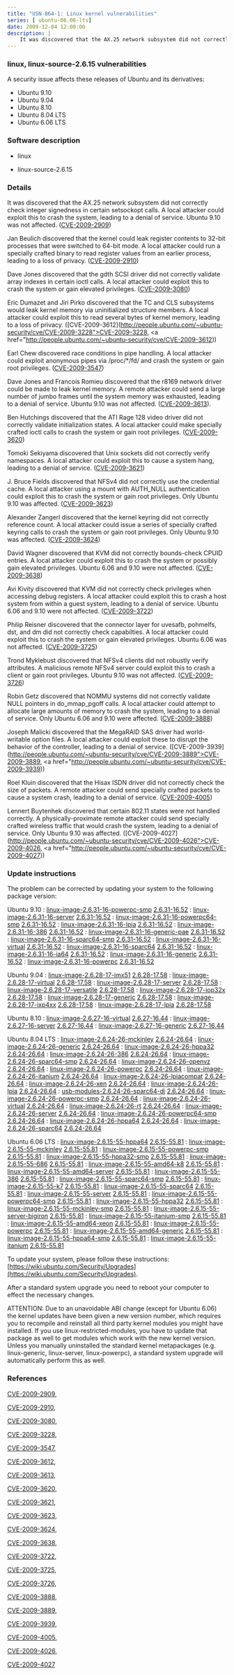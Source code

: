 ```yaml
---
title: "USN-864-1: Linux kernel vulnerabilities"
series: [ ubuntu-06.06-lts]
date: 2009-12-04 12:00:00
description: |
    It was discovered that the AX.25 network subsystem did not correctly check integer signedness in certain setsockopt calls.  A local attacker could exploit this to crash the system, leading to a denial of service. Ubuntu 9.10 was not affected. ([CVE-2009-2909](http://people.ubuntu.com/~ubuntu-security/cve/CVE-2009-2909))
--- 
```

 
### linux, linux-source-2.6.15 vulnerabilities

A security issue affects these releases of Ubuntu and its derivatives:

* Ubuntu 9.10
* Ubuntu 9.04
* Ubuntu 8.10
* Ubuntu 8.04 LTS
* Ubuntu 6.06 LTS

### Software description

* linux 

* linux-source-2.6.15 

### Details

It was discovered that the AX.25 network subsystem did not correctly check integer signedness in certain setsockopt calls. A local attacker could exploit this to crash the system, leading to a denial of service. Ubuntu 9.10 was not affected. ([CVE-2009-2909](http://people.ubuntu.com/~ubuntu-security/cve/CVE-2009-2909))

Jan Beulich discovered that the kernel could leak register contents to 32-bit processes that were switched to 64-bit mode. A local attacker could run a specially crafted binary to read register values from an earlier process, leading to a loss of privacy. ([CVE-2009-2910](http://people.ubuntu.com/~ubuntu-security/cve/CVE-2009-2910))

Dave Jones discovered that the gdth SCSI driver did not correctly validate array indexes in certain ioctl calls. A local attacker could exploit this to crash the system or gain elevated privileges. ([CVE-2009-3080](http://people.ubuntu.com/~ubuntu-security/cve/CVE-2009-3080))

Eric Dumazet and Jiri Pirko discovered that the TC and CLS subsystems would leak kernel memory via uninitialized structure members. A local attacker could exploit this to read several bytes of kernel memory, leading to a loss of privacy. ([CVE-2009-3612](http://people.ubuntu.com/~ubuntu-security/cve/CVE-2009-3228">CVE-2009-3228</a>, <a href="http://people.ubuntu.com/~ubuntu-security/cve/CVE-2009-3612))

Earl Chew discovered race conditions in pipe handling. A local attacker could exploit anonymous pipes via /proc/*/fd/ and crash the system or gain root privileges. ([CVE-2009-3547](http://people.ubuntu.com/~ubuntu-security/cve/CVE-2009-3547))

Dave Jones and Francois Romieu discovered that the r8169 network driver could be made to leak kernel memory. A remote attacker could send a large number of jumbo frames until the system memory was exhausted, leading to a denial of service. Ubuntu 9.10 was not affected. ([CVE-2009-3613](http://people.ubuntu.com/~ubuntu-security/cve/CVE-2009-3613)).

Ben Hutchings discovered that the ATI Rage 128 video driver did not correctly validate initialization states. A local attacker could make specially crafted ioctl calls to crash the system or gain root privileges. ([CVE-2009-3620](http://people.ubuntu.com/~ubuntu-security/cve/CVE-2009-3620))

Tomoki Sekiyama discovered that Unix sockets did not correctly verify namespaces. A local attacker could exploit this to cause a system hang, leading to a denial of service. ([CVE-2009-3621](http://people.ubuntu.com/~ubuntu-security/cve/CVE-2009-3621))

J. Bruce Fields discovered that NFSv4 did not correctly use the credential cache. A local attacker using a mount with AUTH_NULL authentication could exploit this to crash the system or gain root privileges. Only Ubuntu 9.10 was affected. ([CVE-2009-3623](http://people.ubuntu.com/~ubuntu-security/cve/CVE-2009-3623))

Alexander Zangerl discovered that the kernel keyring did not correctly reference count. A local attacker could issue a series of specially crafted keyring calls to crash the system or gain root privileges. Only Ubuntu 9.10 was affected. ([CVE-2009-3624](http://people.ubuntu.com/~ubuntu-security/cve/CVE-2009-3624))

David Wagner discovered that KVM did not correctly bounds-check CPUID entries. A local attacker could exploit this to crash the system or possibly gain elevated privileges. Ubuntu 6.06 and 9.10 were not affected. ([CVE-2009-3638](http://people.ubuntu.com/~ubuntu-security/cve/CVE-2009-3638))

Avi Kivity discovered that KVM did not correctly check privileges when accessing debug registers. A local attacker could exploit this to crash a host system from within a guest system, leading to a denial of service. Ubuntu 6.06 and 9.10 were not affected. ([CVE-2009-3722](http://people.ubuntu.com/~ubuntu-security/cve/CVE-2009-3722))

Philip Reisner discovered that the connector layer for uvesafb, pohmelfs, dst, and dm did not correctly check capabilties. A local attacker could exploit this to crash the system or gain elevated privileges. Ubuntu 6.06 was not affected. ([CVE-2009-3725](http://people.ubuntu.com/~ubuntu-security/cve/CVE-2009-3725))

Trond Myklebust discovered that NFSv4 clients did not robustly verify attributes. A malicious remote NFSv4 server could exploit this to crash a client or gain root privileges. Ubuntu 9.10 was not affected. ([CVE-2009-3726](http://people.ubuntu.com/~ubuntu-security/cve/CVE-2009-3726))

Robin Getz discovered that NOMMU systems did not correctly validate NULL pointers in do_mmap_pgoff calls. A local attacker could attempt to allocate large amounts of memory to crash the system, leading to a denial of service. Only Ubuntu 6.06 and 9.10 were affected. ([CVE-2009-3888](http://people.ubuntu.com/~ubuntu-security/cve/CVE-2009-3888))

Joseph Malicki discovered that the MegaRAID SAS driver had world-writable option files. A local attacker could exploit these to disrupt the behavior of the controller, leading to a denial of service. ([CVE-2009-3939](http://people.ubuntu.com/~ubuntu-security/cve/CVE-2009-3889">CVE-2009-3889</a>, <a href="http://people.ubuntu.com/~ubuntu-security/cve/CVE-2009-3939))

Roel Kluin discovered that the Hisax ISDN driver did not correctly check the size of packets. A remote attacker could send specially crafted packets to cause a system crash, leading to a denial of service. ([CVE-2009-4005](http://people.ubuntu.com/~ubuntu-security/cve/CVE-2009-4005))

Lennert Buytenhek discovered that certain 802.11 states were not handled correctly. A physically-proximate remote attacker could send specially crafted wireless traffic that would crash the system, leading to a denial of service. Only Ubuntu 9.10 was affected. ([CVE-2009-4027](http://people.ubuntu.com/~ubuntu-security/cve/CVE-2009-4026">CVE-2009-4026</a>, <a href="http://people.ubuntu.com/~ubuntu-security/cve/CVE-2009-4027)) 

### Update instructions

The problem can be corrected by updating your system to the following package version:

Ubuntu 9.10
 : [linux-image-2.6.31-16-powerpc-smp](https://launchpad.net/ubuntu/+source/linux) <span> [2.6.31-16.52](https://launchpad.net/ubuntu/+source/linux/2.6.31-16.52) </span> 
 : [linux-image-2.6.31-16-server](https://launchpad.net/ubuntu/+source/linux) <span> [2.6.31-16.52](https://launchpad.net/ubuntu/+source/linux/2.6.31-16.52) </span> 
 : [linux-image-2.6.31-16-powerpc64-smp](https://launchpad.net/ubuntu/+source/linux) <span> [2.6.31-16.52](https://launchpad.net/ubuntu/+source/linux/2.6.31-16.52) </span> 
 : [linux-image-2.6.31-16-lpia](https://launchpad.net/ubuntu/+source/linux) <span> [2.6.31-16.52](https://launchpad.net/ubuntu/+source/linux/2.6.31-16.52) </span> 
 : [linux-image-2.6.31-16-386](https://launchpad.net/ubuntu/+source/linux) <span> [2.6.31-16.52](https://launchpad.net/ubuntu/+source/linux/2.6.31-16.52) </span> 
 : [linux-image-2.6.31-16-generic-pae](https://launchpad.net/ubuntu/+source/linux) <span> [2.6.31-16.52](https://launchpad.net/ubuntu/+source/linux/2.6.31-16.52) </span> 
 : [linux-image-2.6.31-16-sparc64-smp](https://launchpad.net/ubuntu/+source/linux) <span> [2.6.31-16.52](https://launchpad.net/ubuntu/+source/linux/2.6.31-16.52) </span> 
 : [linux-image-2.6.31-16-virtual](https://launchpad.net/ubuntu/+source/linux) <span> [2.6.31-16.52](https://launchpad.net/ubuntu/+source/linux/2.6.31-16.52) </span> 
 : [linux-image-2.6.31-16-sparc64](https://launchpad.net/ubuntu/+source/linux) <span> [2.6.31-16.52](https://launchpad.net/ubuntu/+source/linux/2.6.31-16.52) </span> 
 : [linux-image-2.6.31-16-ia64](https://launchpad.net/ubuntu/+source/linux) <span> [2.6.31-16.52](https://launchpad.net/ubuntu/+source/linux/2.6.31-16.52) </span> 
 : [linux-image-2.6.31-16-generic](https://launchpad.net/ubuntu/+source/linux) <span> [2.6.31-16.52](https://launchpad.net/ubuntu/+source/linux/2.6.31-16.52) </span> 
 : [linux-image-2.6.31-16-powerpc](https://launchpad.net/ubuntu/+source/linux) <span> [2.6.31-16.52](https://launchpad.net/ubuntu/+source/linux/2.6.31-16.52) </span> 

Ubuntu 9.04
 : [linux-image-2.6.28-17-imx51](https://launchpad.net/ubuntu/+source/linux) <span> [2.6.28-17.58](https://launchpad.net/ubuntu/+source/linux/2.6.28-17.58) </span> 
 : [linux-image-2.6.28-17-virtual](https://launchpad.net/ubuntu/+source/linux) <span> [2.6.28-17.58](https://launchpad.net/ubuntu/+source/linux/2.6.28-17.58) </span> 
 : [linux-image-2.6.28-17-server](https://launchpad.net/ubuntu/+source/linux) <span> [2.6.28-17.58](https://launchpad.net/ubuntu/+source/linux/2.6.28-17.58) </span> 
 : [linux-image-2.6.28-17-versatile](https://launchpad.net/ubuntu/+source/linux) <span> [2.6.28-17.58](https://launchpad.net/ubuntu/+source/linux/2.6.28-17.58) </span> 
 : [linux-image-2.6.28-17-iop32x](https://launchpad.net/ubuntu/+source/linux) <span> [2.6.28-17.58](https://launchpad.net/ubuntu/+source/linux/2.6.28-17.58) </span> 
 : [linux-image-2.6.28-17-generic](https://launchpad.net/ubuntu/+source/linux) <span> [2.6.28-17.58](https://launchpad.net/ubuntu/+source/linux/2.6.28-17.58) </span> 
 : [linux-image-2.6.28-17-ixp4xx](https://launchpad.net/ubuntu/+source/linux) <span> [2.6.28-17.58](https://launchpad.net/ubuntu/+source/linux/2.6.28-17.58) </span> 
 : [linux-image-2.6.28-17-lpia](https://launchpad.net/ubuntu/+source/linux) <span> [2.6.28-17.58](https://launchpad.net/ubuntu/+source/linux/2.6.28-17.58) </span> 

Ubuntu 8.10
 : [linux-image-2.6.27-16-virtual](https://launchpad.net/ubuntu/+source/linux) <span> [2.6.27-16.44](https://launchpad.net/ubuntu/+source/linux/2.6.27-16.44) </span> 
 : [linux-image-2.6.27-16-server](https://launchpad.net/ubuntu/+source/linux) <span> [2.6.27-16.44](https://launchpad.net/ubuntu/+source/linux/2.6.27-16.44) </span> 
 : [linux-image-2.6.27-16-generic](https://launchpad.net/ubuntu/+source/linux) <span> [2.6.27-16.44](https://launchpad.net/ubuntu/+source/linux/2.6.27-16.44) </span> 

Ubuntu 8.04 LTS
 : [linux-image-2.6.24-26-mckinley](https://launchpad.net/ubuntu/+source/linux) <span> [2.6.24-26.64](https://launchpad.net/ubuntu/+source/linux/2.6.24-26.64) </span> 
 : [linux-image-2.6.24-26-generic](https://launchpad.net/ubuntu/+source/linux) <span> [2.6.24-26.64](https://launchpad.net/ubuntu/+source/linux/2.6.24-26.64) </span> 
 : [linux-image-2.6.24-26-hppa32](https://launchpad.net/ubuntu/+source/linux) <span> [2.6.24-26.64](https://launchpad.net/ubuntu/+source/linux/2.6.24-26.64) </span> 
 : [linux-image-2.6.24-26-386](https://launchpad.net/ubuntu/+source/linux) <span> [2.6.24-26.64](https://launchpad.net/ubuntu/+source/linux/2.6.24-26.64) </span> 
 : [linux-image-2.6.24-26-sparc64-smp](https://launchpad.net/ubuntu/+source/linux) <span> [2.6.24-26.64](https://launchpad.net/ubuntu/+source/linux/2.6.24-26.64) </span> 
 : [linux-image-2.6.24-26-openvz](https://launchpad.net/ubuntu/+source/linux) <span> [2.6.24-26.64](https://launchpad.net/ubuntu/+source/linux/2.6.24-26.64) </span> 
 : [linux-image-2.6.24-26-powerpc](https://launchpad.net/ubuntu/+source/linux) <span> [2.6.24-26.64](https://launchpad.net/ubuntu/+source/linux/2.6.24-26.64) </span> 
 : [linux-image-2.6.24-26-itanium](https://launchpad.net/ubuntu/+source/linux) <span> [2.6.24-26.64](https://launchpad.net/ubuntu/+source/linux/2.6.24-26.64) </span> 
 : [linux-image-2.6.24-26-lpiacompat](https://launchpad.net/ubuntu/+source/linux) <span> [2.6.24-26.64](https://launchpad.net/ubuntu/+source/linux/2.6.24-26.64) </span> 
 : [linux-image-2.6.24-26-xen](https://launchpad.net/ubuntu/+source/linux) <span> [2.6.24-26.64](https://launchpad.net/ubuntu/+source/linux/2.6.24-26.64) </span> 
 : [linux-image-2.6.24-26-lpia](https://launchpad.net/ubuntu/+source/linux) <span> [2.6.24-26.64](https://launchpad.net/ubuntu/+source/linux/2.6.24-26.64) </span> 
 : [usb-modules-2.6.24-26-sparc64-di](https://launchpad.net/ubuntu/+source/linux) <span> [2.6.24-26.64](https://launchpad.net/ubuntu/+source/linux/2.6.24-26.64) </span> 
 : [linux-image-2.6.24-26-powerpc-smp](https://launchpad.net/ubuntu/+source/linux) <span> [2.6.24-26.64](https://launchpad.net/ubuntu/+source/linux/2.6.24-26.64) </span> 
 : [linux-image-2.6.24-26-virtual](https://launchpad.net/ubuntu/+source/linux) <span> [2.6.24-26.64](https://launchpad.net/ubuntu/+source/linux/2.6.24-26.64) </span> 
 : [linux-image-2.6.24-26-rt](https://launchpad.net/ubuntu/+source/linux) <span> [2.6.24-26.64](https://launchpad.net/ubuntu/+source/linux/2.6.24-26.64) </span> 
 : [linux-image-2.6.24-26-server](https://launchpad.net/ubuntu/+source/linux) <span> [2.6.24-26.64](https://launchpad.net/ubuntu/+source/linux/2.6.24-26.64) </span> 
 : [linux-image-2.6.24-26-powerpc64-smp](https://launchpad.net/ubuntu/+source/linux) <span> [2.6.24-26.64](https://launchpad.net/ubuntu/+source/linux/2.6.24-26.64) </span> 
 : [linux-image-2.6.24-26-hppa64](https://launchpad.net/ubuntu/+source/linux) <span> [2.6.24-26.64](https://launchpad.net/ubuntu/+source/linux/2.6.24-26.64) </span> 
 : [linux-image-2.6.24-26-sparc64](https://launchpad.net/ubuntu/+source/linux) <span> [2.6.24-26.64](https://launchpad.net/ubuntu/+source/linux/2.6.24-26.64) </span> 

Ubuntu 6.06 LTS
 : [linux-image-2.6.15-55-hppa64](https://launchpad.net/ubuntu/+source/linux-source-2.6.15) <span> [2.6.15-55.81](https://launchpad.net/ubuntu/+source/linux-source-2.6.15/2.6.15-55.81) </span> 
 : [linux-image-2.6.15-55-mckinley](https://launchpad.net/ubuntu/+source/linux-source-2.6.15) <span> [2.6.15-55.81](https://launchpad.net/ubuntu/+source/linux-source-2.6.15/2.6.15-55.81) </span> 
 : [linux-image-2.6.15-55-powerpc-smp](https://launchpad.net/ubuntu/+source/linux-source-2.6.15) <span> [2.6.15-55.81](https://launchpad.net/ubuntu/+source/linux-source-2.6.15/2.6.15-55.81) </span> 
 : [linux-image-2.6.15-55-hppa32-smp](https://launchpad.net/ubuntu/+source/linux-source-2.6.15) <span> [2.6.15-55.81](https://launchpad.net/ubuntu/+source/linux-source-2.6.15/2.6.15-55.81) </span> 
 : [linux-image-2.6.15-55-686](https://launchpad.net/ubuntu/+source/linux-source-2.6.15) <span> [2.6.15-55.81](https://launchpad.net/ubuntu/+source/linux-source-2.6.15/2.6.15-55.81) </span> 
 : [linux-image-2.6.15-55-amd64-k8](https://launchpad.net/ubuntu/+source/linux-source-2.6.15) <span> [2.6.15-55.81](https://launchpad.net/ubuntu/+source/linux-source-2.6.15/2.6.15-55.81) </span> 
 : [linux-image-2.6.15-55-amd64-server](https://launchpad.net/ubuntu/+source/linux-source-2.6.15) <span> [2.6.15-55.81](https://launchpad.net/ubuntu/+source/linux-source-2.6.15/2.6.15-55.81) </span> 
 : [linux-image-2.6.15-55-386](https://launchpad.net/ubuntu/+source/linux-source-2.6.15) <span> [2.6.15-55.81](https://launchpad.net/ubuntu/+source/linux-source-2.6.15/2.6.15-55.81) </span> 
 : [linux-image-2.6.15-55-sparc64-smp](https://launchpad.net/ubuntu/+source/linux-source-2.6.15) <span> [2.6.15-55.81](https://launchpad.net/ubuntu/+source/linux-source-2.6.15/2.6.15-55.81) </span> 
 : [linux-image-2.6.15-55-k7](https://launchpad.net/ubuntu/+source/linux-source-2.6.15) <span> [2.6.15-55.81](https://launchpad.net/ubuntu/+source/linux-source-2.6.15/2.6.15-55.81) </span> 
 : [linux-image-2.6.15-55-sparc64](https://launchpad.net/ubuntu/+source/linux-source-2.6.15) <span> [2.6.15-55.81](https://launchpad.net/ubuntu/+source/linux-source-2.6.15/2.6.15-55.81) </span> 
 : [linux-image-2.6.15-55-server](https://launchpad.net/ubuntu/+source/linux-source-2.6.15) <span> [2.6.15-55.81](https://launchpad.net/ubuntu/+source/linux-source-2.6.15/2.6.15-55.81) </span> 
 : [linux-image-2.6.15-55-powerpc64-smp](https://launchpad.net/ubuntu/+source/linux-source-2.6.15) <span> [2.6.15-55.81](https://launchpad.net/ubuntu/+source/linux-source-2.6.15/2.6.15-55.81) </span> 
 : [linux-image-2.6.15-55-hppa32](https://launchpad.net/ubuntu/+source/linux-source-2.6.15) <span> [2.6.15-55.81](https://launchpad.net/ubuntu/+source/linux-source-2.6.15/2.6.15-55.81) </span> 
 : [linux-image-2.6.15-55-mckinley-smp](https://launchpad.net/ubuntu/+source/linux-source-2.6.15) <span> [2.6.15-55.81](https://launchpad.net/ubuntu/+source/linux-source-2.6.15/2.6.15-55.81) </span> 
 : [linux-image-2.6.15-55-server-bigiron](https://launchpad.net/ubuntu/+source/linux-source-2.6.15) <span> [2.6.15-55.81](https://launchpad.net/ubuntu/+source/linux-source-2.6.15/2.6.15-55.81) </span> 
 : [linux-image-2.6.15-55-itanium-smp](https://launchpad.net/ubuntu/+source/linux-source-2.6.15) <span> [2.6.15-55.81](https://launchpad.net/ubuntu/+source/linux-source-2.6.15/2.6.15-55.81) </span> 
 : [linux-image-2.6.15-55-amd64-xeon](https://launchpad.net/ubuntu/+source/linux-source-2.6.15) <span> [2.6.15-55.81](https://launchpad.net/ubuntu/+source/linux-source-2.6.15/2.6.15-55.81) </span> 
 : [linux-image-2.6.15-55-powerpc](https://launchpad.net/ubuntu/+source/linux-source-2.6.15) <span> [2.6.15-55.81](https://launchpad.net/ubuntu/+source/linux-source-2.6.15/2.6.15-55.81) </span> 
 : [linux-image-2.6.15-55-amd64-generic](https://launchpad.net/ubuntu/+source/linux-source-2.6.15) <span> [2.6.15-55.81](https://launchpad.net/ubuntu/+source/linux-source-2.6.15/2.6.15-55.81) </span> 
 : [linux-image-2.6.15-55-hppa64-smp](https://launchpad.net/ubuntu/+source/linux-source-2.6.15) <span> [2.6.15-55.81](https://launchpad.net/ubuntu/+source/linux-source-2.6.15/2.6.15-55.81) </span> 
 : [linux-image-2.6.15-55-itanium](https://launchpad.net/ubuntu/+source/linux-source-2.6.15) <span> [2.6.15-55.81](https://launchpad.net/ubuntu/+source/linux-source-2.6.15/2.6.15-55.81) </span> 

To update your system, please follow these instructions: [https://wiki.ubuntu.com/Security/Upgrades](https://wiki.ubuntu.com/Security/Upgrades).

After a standard system upgrade you need to reboot your computer to effect the necessary changes.

ATTENTION: Due to an unavoidable ABI change (except for Ubuntu 6.06) the kernel updates have been given a new version number, which requires you to recompile and reinstall all third party kernel modules you might have installed. If you use linux-restricted-modules, you have to update that package as well to get modules which work with the new kernel version. Unless you manually uninstalled the standard kernel metapackages (e.g. linux-generic, linux-server, linux-powerpc), a standard system upgrade will automatically perform this as well. 

### References

 [CVE-2009-2909](http://people.ubuntu.com/~ubuntu-security/cve/CVE-2009-2909), 

 [CVE-2009-2910](http://people.ubuntu.com/~ubuntu-security/cve/CVE-2009-2910), 

 [CVE-2009-3080](http://people.ubuntu.com/~ubuntu-security/cve/CVE-2009-3080), 

 [CVE-2009-3228](http://people.ubuntu.com/~ubuntu-security/cve/CVE-2009-3228), 

 [CVE-2009-3547](http://people.ubuntu.com/~ubuntu-security/cve/CVE-2009-3547), 

 [CVE-2009-3612](http://people.ubuntu.com/~ubuntu-security/cve/CVE-2009-3612), 

 [CVE-2009-3613](http://people.ubuntu.com/~ubuntu-security/cve/CVE-2009-3613), 

 [CVE-2009-3620](http://people.ubuntu.com/~ubuntu-security/cve/CVE-2009-3620), 

 [CVE-2009-3621](http://people.ubuntu.com/~ubuntu-security/cve/CVE-2009-3621), 

 [CVE-2009-3623](http://people.ubuntu.com/~ubuntu-security/cve/CVE-2009-3623), 

 [CVE-2009-3624](http://people.ubuntu.com/~ubuntu-security/cve/CVE-2009-3624), 

 [CVE-2009-3638](http://people.ubuntu.com/~ubuntu-security/cve/CVE-2009-3638), 

 [CVE-2009-3722](http://people.ubuntu.com/~ubuntu-security/cve/CVE-2009-3722), 

 [CVE-2009-3725](http://people.ubuntu.com/~ubuntu-security/cve/CVE-2009-3725), 

 [CVE-2009-3726](http://people.ubuntu.com/~ubuntu-security/cve/CVE-2009-3726), 

 [CVE-2009-3888](http://people.ubuntu.com/~ubuntu-security/cve/CVE-2009-3888), 

 [CVE-2009-3889](http://people.ubuntu.com/~ubuntu-security/cve/CVE-2009-3889), 

 [CVE-2009-3939](http://people.ubuntu.com/~ubuntu-security/cve/CVE-2009-3939), 

 [CVE-2009-4005](http://people.ubuntu.com/~ubuntu-security/cve/CVE-2009-4005), 

 [CVE-2009-4026](http://people.ubuntu.com/~ubuntu-security/cve/CVE-2009-4026), 

 [CVE-2009-4027](http://people.ubuntu.com/~ubuntu-security/cve/CVE-2009-4027)
 
